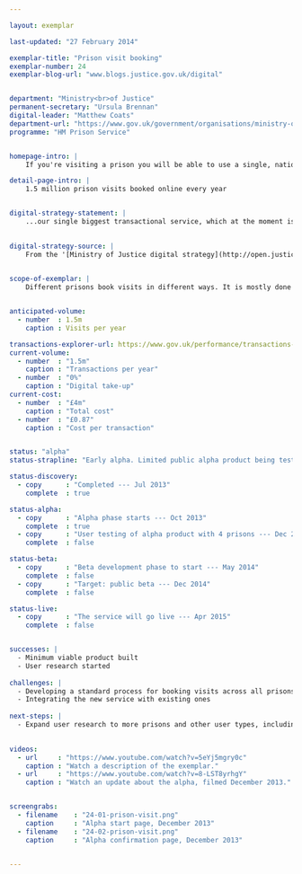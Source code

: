 ```yaml
---

layout: exemplar

last-updated: "27 February 2014"

exemplar-title: "Prison visit booking"
exemplar-number: 24
exemplar-blog-url: "www.blogs.justice.gov.uk/digital"


department: "Ministry<br>of Justice"
permanent-secretary: "Ursula Brennan"
digital-leader: "Matthew Coats"
department-url: "https://www.gov.uk/government/organisations/ministry-of-justice"
programme: "HM Prison Service"


homepage-intro: |
    If you're visiting a prison you will be able to use a single, national service, reducing staff time and offering a better experience for families, friends and professionals

detail-page-intro: |
    1.5 million prison visits booked online every year


digital-strategy-statement: |
    ...our single biggest transactional service, which at the moment is a phone- or email-based, manual data entry system.

    
digital-strategy-source: |
    From the '[Ministry of Justice digital strategy](http://open.justice.gov.uk/digital-strategy/)' – December 2012
    

scope-of-exemplar: |
    Different prisons book visits in different ways. It is mostly done by phone or email and often requires family members to spend a long time getting through on the phone. A digital channel will cut administrative costs to the National Offender Management Service (NOMS) and make the process easier for families --- encouraging more to visit --- and more efficient for professional visitors.


anticipated-volume:
  - number  : 1.5m
    caption : Visits per year

transactions-explorer-url: https://www.gov.uk/performance/transactions-explorer/service-details/moj-prison-visit-booking
current-volume:
  - number  : "1.5m"
    caption : "Transactions per year"
  - number  : "0%"
    caption : "Digital take-up"
current-cost:
  - number  : "£4m"
    caption : "Total cost"
  - number  : "£0.87"
    caption : "Cost per transaction"


status: "alpha"
status-strapline: "Early alpha. Limited public alpha product being tested with prisons."

status-discovery:
  - copy      : "Completed --- Jul 2013"
    complete  : true

status-alpha:
  - copy      : "Alpha phase starts --- Oct 2013"
    complete  : true
  - copy      : "User testing of alpha product with 4 prisons --- Dec 2013 to Feb 2014"
    complete  : false

status-beta:
  - copy      : "Beta development phase to start --- May 2014"
    complete  : false
  - copy      : "Target: public beta --- Dec 2014"
    complete  : false

status-live:
  - copy      : "The service will go live --- Apr 2015"
    complete  : false


successes: |
  - Minimum viable product built
  - User research started
  
challenges: |
  - Developing a standard process for booking visits across all prisons
  - Integrating the new service with existing ones
  
next-steps: |
  - Expand user research to more prisons and other user types, including women's prisons, professionals and the high security estate
  

videos:
  - url     : "https://www.youtube.com/watch?v=5eYj5mgry0c"
    caption : "Watch a description of the exemplar."
  - url     : "https://www.youtube.com/watch?v=8-LST8yrhgY"
    caption : "Watch an update about the alpha, filmed December 2013."


screengrabs:
  - filename    : "24-01-prison-visit.png"
    caption     : "Alpha start page, December 2013"
  - filename    : "24-02-prison-visit.png"
    caption     : "Alpha confirmation page, December 2013"


---
```




